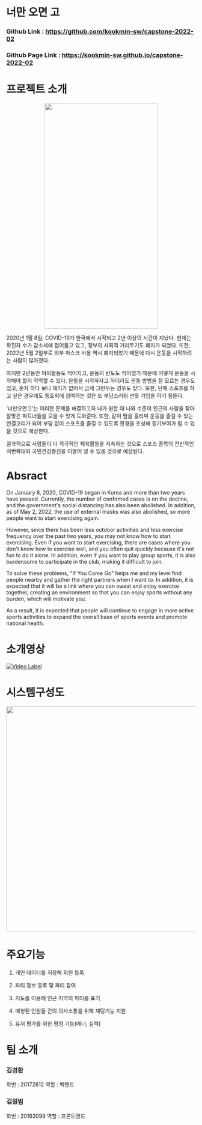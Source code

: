 # 너만 오면 고
### Github Link : https://github.com/kookmin-sw/capstone-2022-02
### Github Page Link : https://kookmin-sw.github.io/capstone-2022-02

# 프로젝트 소개

<p align="center">
<img src="https://firebasestorage.googleapis.com/v0/b/sport-matching-ae539.appspot.com/o/images%2FIAFTEjcwrpgtFoMhKPGPhC4niCA3_1653564345949%2F0.jpg?alt=media&token=7140e9f3-5bd1-4a18-bf23-e0bad7ccd662"  width="300" height="600"/></p>


2020년 1월 8일, COVID-19가 한국에서 시작되고 2년 이상의 시간이 지났다. 현재는 확진자 수가 감소세에 접어들고 있고, 정부의 사회적 거리두기도 폐지가 되었다. 또한, 2022년 5월 2일부로 외부 마스크 사용 역시 폐지되었기 때문에 다시 운동을 시작하려는 사람이 많아졌다.

하지만 2년동안 야외활동도 적어지고, 운동의 빈도도 적어졌기 때문에 어떻게 운동을 시작해야 할지 막막할 수 있다. 운동을 시작하자고 하더라도 운동 방법을 잘 모르는 경우도 있고, 혼자 하다 보니 재미가 없어서 금세 그만두는 경우도 잦다. 또한, 단체 스포츠를 하고 싶은 경우에도 동호회에 참여하는 것은 또 부담스러워 선뜻 가입을 하기 힘들다.

‘너만오면고’는 이러한 문제를 해결하고자 내가 원할 때 나와 수준이 인근의 사람을 찾아 알맞은 파트너들을 모을 수 있게 도와준다. 또한, 같이 땀을 흘리며 운동을 즐길 수 있는 연결고리가 되어 부담 없이 스포츠를 즐길 수 있도록 환경을 조성해 동기부여가 될 수 있을 것으로 예상한다.

결과적으로 사람들이 더 적극적인 체육활동을 지속하는 것으로 스포츠 종목의 전반적인 저변확대와 국민건강증진을 이끌어 낼 수 있을 것으로 예상된다.
# Absract
On January 8, 2020, COVID-19 began in Korea and more than two years have passed. Currently, the number of confirmed cases is on the decline, and the government's social distancing has also been abolished. In addition, as of May 2, 2022, the use of external masks was also abolished, so more people want to start exercising again.  
  
However, since there has been less outdoor activities and less exercise frequency over the past two years, you may not know how to start exercising. Even if you want to start exercising, there are cases where you don't know how to exercise well, and you often quit quickly because it's not fun to do it alone. In addition, even if you want to play group sports, it is also burdensome to participate in the club, making it difficult to join.  
  
To solve these problems, "If You Come Go" helps me and my level find people nearby and gather the right partners when I want to. In addition, it is expected that it will be a link where you can sweat and enjoy exercise together, creating an environment so that you can enjoy sports without any burden, which will motivate you.  
  
As a result, it is expected that people will continue to engage in more active sports activities to expand the overall base of sports events and promote national health.
# 소개영상

[![Video Label](http://img.youtube.com/vi/DVP9xHk5ozw/0.jpg)](https://youtu.be/DVP9xHk5ozw?t=0s)

# 시스템구성도



<p align="center">
<img src="https://firebasestorage.googleapis.com/v0/b/sport-matching-ae539.appspot.com/o/images%2F5mQSYXVoTMhihBo7I2wXbf5rjyU2_1653591359141%2F0.jpg?alt=media&token=bebe3936-383c-49ba-90e0-4ce7c191341d"  width="1200" height="600"/></p>

# 주요기능


1. 개인 데이터를 저장해 회원 등록

2. 파티 정보 등록 및 파티 참여

3. 지도를 이용해 인근 지역의 파티를 표기

4. 매칭된 인원들 간의 의사소통을 위해 채팅기능 지원

5. 유저 평가를 위한 평점 기능(매너, 실력)

# 팀 소개
### 김경환

학번 : 20172612 역할 : 백엔드

### 김원범

학번 : 20163099 역할 : 프론트엔드
